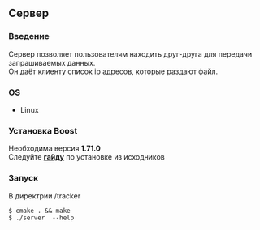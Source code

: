 ## Сервер

### Введение
Сервер позволяет пользователям находить друг-друга для передачи запрашиваемых данных.  
Он даёт клиенту список ip адресов, которые раздают файл.  

### OS
* Linux

### Установка Boost
Необходима версия **1.71.0**  
Следуйте [**гайду**](https://www.osetc.com/en/how-to-install-boost-on-ubuntu-16-04-18-04-linux.html) по установке из исходников


### Запуск  
В директрии /tracker  
```
$ cmake . && make  
$ ./server  --help  
```  
